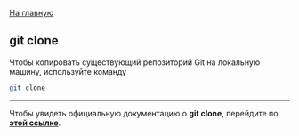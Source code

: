 [На главную](../readme.md)

## git clone

Чтобы копировать существующий репозиторий Git на локальную машину, используйте команду

```bash
git clone
```

---

Чтобы увидеть официальную документацию о **git clone**, перейдите по **[этой ссылке](https://git-scm.com/docs/git-clone)**.